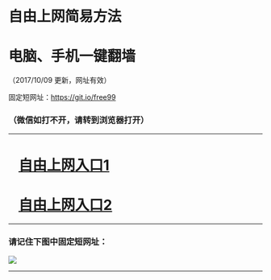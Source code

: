 ﻿# 自由上网简易方法

# 电脑、手机一键翻墙

（2017/10/09 更新，网址有效）

固定短网址：https://git.io/free99

### （微信如打不开，请转到浏览器打开）


***





# &nbsp;&nbsp; <a href="http://ft793827172.fwq-tz-1001.info/fwqtz01.html?t=10090017409 " target="_blank">自由上网入口1</a>
# &nbsp;&nbsp; <a href="http://ft1398512641.fwq-tz-1002.info/fwqtz02.html?t=100900127656 " target="_blank">自由上网入口2</a>
***

### 请记住下图中固定短网址：

<img src="https://s3-us-west-2.amazonaws.com/fwq-1001/yjfq-20170905okok.png" /> 


***

